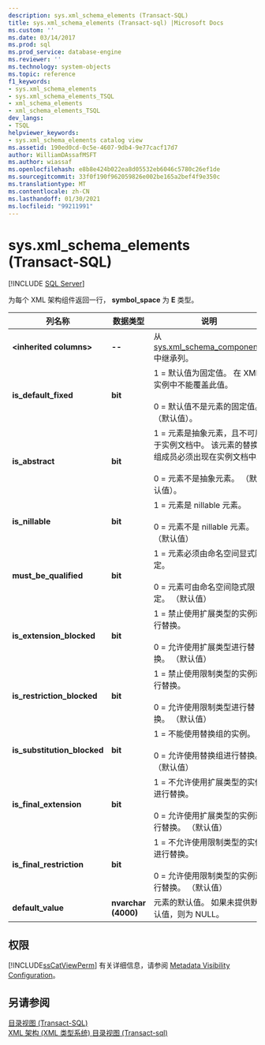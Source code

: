 ```yaml
---
description: sys.xml_schema_elements (Transact-SQL)
title: sys.xml_schema_elements (Transact-sql) |Microsoft Docs
ms.custom: ''
ms.date: 03/14/2017
ms.prod: sql
ms.prod_service: database-engine
ms.reviewer: ''
ms.technology: system-objects
ms.topic: reference
f1_keywords:
- sys.xml_schema_elements
- sys.xml_schema_elements_TSQL
- xml_schema_elements
- xml_schema_elements_TSQL
dev_langs:
- TSQL
helpviewer_keywords:
- sys.xml_schema_elements catalog view
ms.assetid: 190ed0cd-0c5e-4607-9db4-9e77cacf17d7
author: WilliamDAssafMSFT
ms.author: wiassaf
ms.openlocfilehash: e8b8e424b022ea8d05532eb6046c5780c26ef1de
ms.sourcegitcommit: 33f0f190f962059826e002be165a2bef4f9e350c
ms.translationtype: MT
ms.contentlocale: zh-CN
ms.lasthandoff: 01/30/2021
ms.locfileid: "99211991"
---
```

# <a name="sysxml_schema_elements-transact-sql"></a>sys.xml_schema_elements (Transact-SQL)
[!INCLUDE [SQL Server](../../includes/applies-to-version/sqlserver.md)]

  为每个 XML 架构组件返回一行， **symbol_space** 为 **E** 类型。  
  
|列名称|数据类型|说明|  
|-----------------|---------------|-----------------|  
|**\<inherited columns>**|**--**|从 [sys.xml_schema_components](../../relational-databases/system-catalog-views/sys-xml-schema-components-transact-sql.md)中继承列。|  
|**is_default_fixed**|**bit**|1 = 默认值为固定值。 在 XML 实例中不能覆盖此值。<br /><br /> 0 = 默认值不是元素的固定值。 （默认值）。|  
|**is_abstract**|**bit**|1 = 元素是抽象元素，且不可用于实例文档中。 该元素的替换组成员必须出现在实例文档中。<br /><br /> 0 = 元素不是抽象元素。 （默认值）。|  
|**is_nillable**|**bit**|1 = 元素是 nillable 元素。<br /><br /> 0 = 元素不是 nillable 元素。 （默认值）|  
|**must_be_qualified**|**bit**|1 = 元素必须由命名空间显式限定。<br /><br /> 0 = 元素可由命名空间隐式限定。 （默认值）|  
|**is_extension_blocked**|**bit**|1 = 禁止使用扩展类型的实例进行替换。<br /><br /> 0 = 允许使用扩展类型进行替换。 （默认值）|  
|**is_restriction_blocked**|**bit**|1 = 禁止使用限制类型的实例进行替换。<br /><br /> 0 = 允许使用限制类型进行替换。 （默认值）|  
|**is_substitution_blocked**|**bit**|1 = 不能使用替换组的实例。<br /><br /> 0 = 允许使用替换组进行替换。 （默认值）|  
|**is_final_extension**|**bit**|1 = 不允许使用扩展类型的实例进行替换。<br /><br /> 0 = 允许使用扩展类型的实例进行替换。 （默认值）|  
|**is_final_restriction**|**bit**|1 = 不允许使用限制类型的实例进行替换。<br /><br /> 0 = 允许使用限制类型的实例进行替换。 （默认值）|  
|**default_value**|**nvarchar (4000)**|元素的默认值。 如果未提供默认值，则为 NULL。|  
  
## <a name="permissions"></a>权限  
 [!INCLUDE[ssCatViewPerm](../../includes/sscatviewperm-md.md)] 有关详细信息，请参阅 [Metadata Visibility Configuration](../../relational-databases/security/metadata-visibility-configuration.md)。  
  
## <a name="see-also"></a>另请参阅  
 [目录视图 (Transact-SQL)](../../relational-databases/system-catalog-views/catalog-views-transact-sql.md)   
 [XML 架构 &#40;XML 类型系统&#41; 目录视图 &#40;Transact-sql&#41;](../../relational-databases/system-catalog-views/xml-schemas-xml-type-system-catalog-views-transact-sql.md)  
  
  
